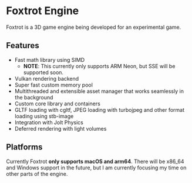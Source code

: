 # Foxtrot Engine
Foxtrot is a 3D game engine being developed for an experimental game.


## Features
- Fast math library using SIMD
	- **NOTE**: This currently only supports ARM Neon, but SSE will be supported soon.
- Vulkan rendering backend
- Super fast custom memory pool
- Multithreaded and extensible asset manager that works seamlessly in the background
- Custom core library and containers
- GLTF loading with cgltf, JPEG loading with turbojpeg and other format loading using stb-image
- Integration with Jolt Physics
- Deferred rendering with light volumes

## Platforms
Currently Foxtrot **only supports macOS and arm64**. There will be x86_64 and Windows support in the future, but I am currently focusing my time on other parts of the engine.
